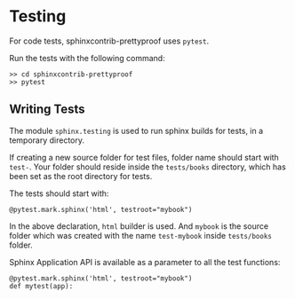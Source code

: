 # Testing

For code tests, sphinxcontrib-prettyproof uses `pytest`. 

Run the tests with the following command:

```
>> cd sphinxcontrib-prettyproof
>> pytest
```

## Writing Tests

The module `sphinx.testing` is used to run sphinx builds for tests, in a temporary directory.

If creating a new source folder for test files, folder name should start with `test-`. 
Your folder should reside inside the `tests/books` directory, which has been set as the root directory for tests.

The tests should start with:

```
@pytest.mark.sphinx('html', testroot="mybook")
```
In the above declaration, `html` builder is used. And `mybook` is the source folder which was created with the name `test-mybook` inside `tests/books` folder.

Sphinx Application API is available as a parameter to all the test functions:

```
@pytest.mark.sphinx('html', testroot="mybook")
def mytest(app):
```